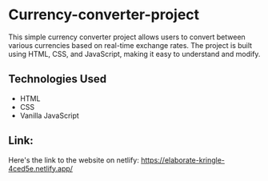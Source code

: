 # Currency-converter-project

This simple currency converter project allows users to convert between various currencies based on real-time exchange rates. The project is built using HTML, CSS, and JavaScript, making it easy to understand and modify.


## Technologies Used

- HTML
- CSS
- Vanilla JavaScript


## Link:

Here's the link to the website on netlify: https://elaborate-kringle-4ced5e.netlify.app/
